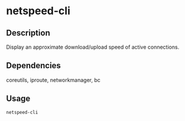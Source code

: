 # netspeed-cli

## Description
Display an approximate download/upload speed of active connections.

## Dependencies
coreutils, iproute, networkmanager, bc

## Usage

`netspeed-cli`
